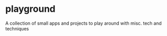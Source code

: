 # playground

A collection of small apps and projects to play around with misc. tech and techniques
